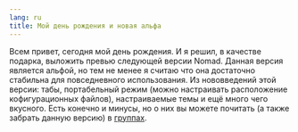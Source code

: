 ```yaml
---
lang: ru
title: Мой день рождения и новая альфа
---
```

Всем привет, сегодня мой день рождения. И я решил, в качестве подарка, выложить превью следующей версии Nomad. Данная версия является альфой, но тем не менее я считаю что она достаточно стабильна для повседневного использования. Из нововведений этой версии: табы, портабельный режим (можно настраивать расположение кофигурационных файлов), настраиваемые темы и ещё много чего вкусного. Есть конечно и минусы, но о них вы можете почитать (а также забрать данную версию) в [группах](https://groups.google.com/group/nomad-net/browse_thread/thread/e4e2480eb1efee04).
